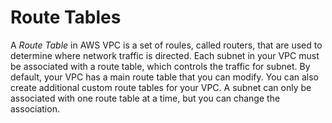 # Route Tables

A *Route Table* in AWS VPC is a set of roules, called routers, that are used to determine where network traffic is directed. Each subnet in your VPC must be associated with a route table, which controls the traffic for subnet. By default, your VPC has a main route table that you can modify. You can also create additional custom route tables for your VPC. A subnet can only be associated with one route table at a time, but you can change the association.
